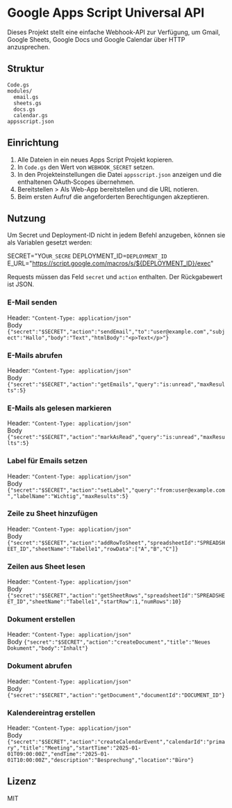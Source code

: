 # Google Apps Script Universal API

Dieses Projekt stellt eine einfache Webhook-API zur Verfügung, um Gmail, Google Sheets, Google Docs und Google Calendar über HTTP anzusprechen.

## Struktur
```
Code.gs
modules/
  email.gs
  sheets.gs
  docs.gs
  calendar.gs
appsscript.json
```

## Einrichtung
1. Alle Dateien in ein neues Apps Script Projekt kopieren.
2. In `Code.gs` den Wert von `WEBHOOK_SECRET` setzen.
3. In den Projekteinstellungen die Datei `appsscript.json` anzeigen und die enthaltenen OAuth‑Scopes übernehmen.
4. Bereitstellen > Als Web-App bereitstellen und die URL notieren.
5. Beim ersten Aufruf die angeforderten Berechtigungen akzeptieren.

## Nutzung
Um Secret und Deployment-ID nicht in jedem Befehl anzugeben, können sie als Variablen gesetzt werden:


SECRET="YO`UR_SECRE`
DEPLOYMENT_ID=`DEPLOYMENT_ID`
E_URL="https://script.google.com/macros/s/${DEPLOYMENT_ID}/exec"

Requests müssen das Feld `secret` und `action` enthalten. Der Rückgabewert ist JSON.

### E-Mail senden

  Header: `"Content-Type: application/json"` \
  Body `{"secret":"$SECRET","action":"sendEmail","to":"user@example.com","subject":"Hallo","body":"Text","htmlBody":"<p>Text</p>"}`


### E-Mails abrufen

  Header: `"Content-Type: application/json"` \
  Body `{"secret":"$SECRET","action":"getEmails","query":"is:unread","maxResults":5}`


### E-Mails als gelesen markieren

  Header: `"Content-Type: application/json"` \
  Body `{"secret":"$SECRET","action":"markAsRead","query":"is:unread","maxResults":5}`


### Label für Emails setzen

  Header: `"Content-Type: application/json"` \
  Body `{"secret":"$SECRET","action":"setLabel","query":"from:user@example.com","labelName":"Wichtig","maxResults":5}`


### Zeile zu Sheet hinzufügen

  Header: `"Content-Type: application/json"` \
  Body `{"secret":"$SECRET","action":"addRowToSheet","spreadsheetId":"SPREADSHEET_ID","sheetName":"Tabelle1","rowData":["A","B","C"]}`


### Zeilen aus Sheet lesen

  Header: `"Content-Type: application/json"` \
  Body `{"secret":"$SECRET","action":"getSheetRows","spreadsheetId":"SPREADSHEET_ID","sheetName":"Tabelle1","startRow":1,"numRows":10}`


### Dokument erstellen

  Header: `"Content-Type: application/json"` \
  Body `{"secret":"$SECRET","action":"createDocument","title":"Neues Dokument","body":"Inhalt"}`


### Dokument abrufen

  Header: `"Content-Type: application/json"` \
  Body `{"secret":"$SECRET","action":"getDocument","documentId":"DOCUMENT_ID"}`


### Kalendereintrag erstellen

  Header: `"Content-Type: application/json"` \
  Body `{"secret":"$SECRET","action":"createCalendarEvent","calendarId":"primary","title":"Meeting","startTime":"2025-01-01T09:00:00Z","endTime":"2025-01-01T10:00:00Z","description":"Besprechung","location":"Büro"}`


## Lizenz
MIT
